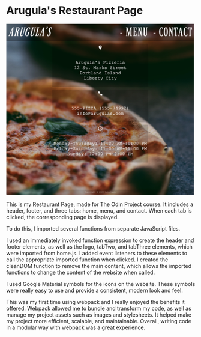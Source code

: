 # Arugula's Restaurant Page

<img
  src="src/images/live.png"
  alt="live page"
  width="500px"
  height="auto">

This is my Restaurant Page, made for The Odin Project course. It includes a header, footer, and three tabs: home, menu, and contact. When each tab is clicked, the corresponding page is displayed.

To do this, I imported several functions from separate JavaScript files.

I used an immediately invoked function expression to create the header and footer elements, as well as the logo, tabTwo, and tabThree elements, which were imported from home.js. I added event listeners to these elements to call the appropriate imported function when clicked. I created the cleanDOM function to remove the main content, which allows the imported functions to change the content of the website when called.

I used Google Material symbols for the icons on the website. These symbols were really easy to use and provide a consistent, modern look and feel.

This was my first time using webpack and I really enjoyed the benefits it offered. Webpack allowed me to bundle and transform my code, as well as manage my project assets such as images and stylesheets. It helped make my project more efficient, scalable, and maintainable. Overall, writing code in a modular way with webpack was a great experience.
